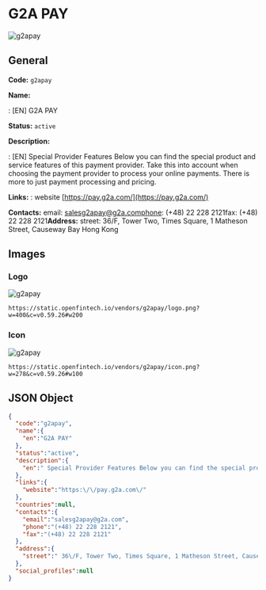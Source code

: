 
# G2A PAY 
![g2apay](https://static.openfintech.io/vendors/g2apay/logo.png?w=400&c=v0.59.26#w200)  

## General 
 
**Code:** `g2apay` 
 
**Name:** 
 
:	[EN] G2A PAY 
 
**Status:** `active` 
 
**Description:** 
 
: [EN]  Special Provider Features Below you can find the special product and service features of this payment provider. Take this into account when choosing the payment provider to process your online payments. There is more to just payment processing and pricing.  
 
**Links:** 
: website [https://pay.g2a.com/](https://pay.g2a.com/) 
 
**Contacts:** 
email: salesg2apay@g2a.comphone: (+48) 22 228 2121fax: (+48) 22 228 2121**Address:** 
street:  36/F, Tower Two, Times Square, 1 Matheson Street, Causeway Bay Hong Kong  

## Images 

### Logo 
 
![g2apay](https://static.openfintech.io/vendors/g2apay/logo.png?w=400&c=v0.59.26#w200)  

```
https://static.openfintech.io/vendors/g2apay/logo.png?w=400&c=v0.59.26#w200
```  

### Icon 
 
![g2apay](https://static.openfintech.io/vendors/g2apay/icon.png?w=278&c=v0.59.26#w100)  

```
https://static.openfintech.io/vendors/g2apay/icon.png?w=278&c=v0.59.26#w100
```  

## JSON Object 

```json
{
  "code":"g2apay",
  "name":{
    "en":"G2A PAY"
  },
  "status":"active",
  "description":{
    "en":" Special Provider Features Below you can find the special product and service\u00a0features of this payment provider. Take this into account when choosing the payment provider to process your online payments. There is more to just payment processing and pricing. "
  },
  "links":{
    "website":"https:\/\/pay.g2a.com\/"
  },
  "countries":null,
  "contacts":{
    "email":"salesg2apay@g2a.com",
    "phone":"(+48) 22 228 2121",
    "fax":"(+48) 22 228 2121"
  },
  "address":{
    "street":" 36\/F, Tower Two, Times Square, 1 Matheson Street, Causeway Bay Hong Kong "
  },
  "social_profiles":null
}
```  
